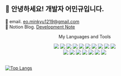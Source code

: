 ## 👋 안녕하세요! 개발자 어민규입니다.

📨 email. eo.minkyu1219@gmail.com <br>
📘 Notion Blog. [Development Note](https://www.notion.so/Development-Note-ed5bca100aca474fbe751e208ae4bf64)

<div align="center">
  <p> My Languages and Tools </p>
  <img src="https://img.shields.io/badge/java-FF160B?style=flat-square&logo=java&logoColor=white"/>
  <img src="https://img.shields.io/badge/Spring Boot-6DB33F?style=flat-square&logo=springboot&logoColor=white"/>
  <img src="https://img.shields.io/badge/Hibernate-59666C?style=flat-square&logo=hibernate&logoColor=white"/>
  <img src="https://img.shields.io/badge/Thymeleaf-005F0F?style=flat-square&logo=thymeleaf&logoColor=white"/>
  <img src="https://img.shields.io/badge/JavaScript-F7DF1E?style=flat-square&logo=javascript&logoColor=white"/>
  <img src="https://img.shields.io/badge/Node.js-339933?style=flat-square&logo=node.js&logoColor=white"/>
  <img src="https://img.shields.io/badge/Express-000000?style=flat-square&logo=express&logoColor=white"/>
  <img src="https://img.shields.io/badge/MySQL-4479A1?style=flat-square&logo=mysql&logoColor=white"/>
  <img src="https://img.shields.io/badge/MsSQL-721412?style=flat-square&logo=mssql&logoColor=white"/>
  <img src="https://img.shields.io/badge/SQLite-003B57?style=flat-square&logo=sqlite&logoColor=white"/>
  <br>
  <img src="https://img.shields.io/badge/RabbitMQ-FF6600?style=flat-square&logo=rabbitmq&logoColor=white"/>
  <img src="https://img.shields.io/badge/Docker-2496ED?style=flat-square&logo=docker&logoColor=white"/>
  <img src="https://img.shields.io/badge/DBeaver-382923?style=flat-square&logo=dbeaver&logoColor=white"/>
  <img src="https://img.shields.io/badge/HTML-E34F26?style=flat-square&logo=html5&logoColor=white"/>
  <img src="https://img.shields.io/badge/CSS-1572B6?style=flat-square&logo=css3&logoColor=white"/>
  <img src="https://img.shields.io/badge/Notion-000000?style=flat-square&logo=notion&logoColor=white"/>
  <img src="https://img.shields.io/badge/Figma-F24E1E?style=flat-square&logo=figma&logoColor=white"/>

</div>

<br>

[![Top Langs](https://github-readme-stats.vercel.app/api/top-langs/?username=fish-minkyu)](https://github.com/anuraghazra/github-readme-stats) 
